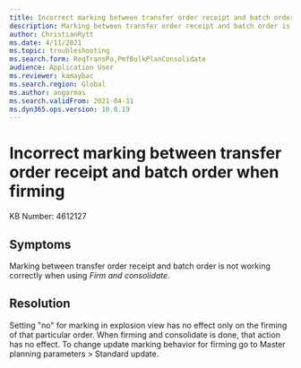 ```yaml
---
title: Incorrect marking between transfer order receipt and batch order when firming
description: Marking between transfer order receipt and batch order is not working correctly when using "Firm and consolidate"
author: ChristianRytt
ms.date: 4/11/2021
ms.topic: troubleshooting
ms.search.form: ReqTransPo,PmfBulkPlanConsolidate
audience: Application User
ms.reviewer: kamaybac
ms.search.region: Global
ms.author: angarmas
ms.search.validFrom: 2021-04-11
ms.dyn365.ops.version: 10.0.19
---
```

<!-- KFM: This topic is not clear. Please clarify or remove. -->
# Incorrect marking between transfer order receipt and batch order when firming

KB Number: 4612127

## Symptoms
<!-- KFM: In what way does it work incorrectly? -->
Marking between transfer order receipt and batch order is not working correctly when using *Firm and consolidate*.

## Resolution
<!-- KFM: More detail is needed. Where are these settings? Which setting needs to be changed on Master planning parameters? -->

Setting "no" for marking in explosion view has no effect only on the firming of that particular order. When firming and consolidate is done, that action has no effect. To change update marking behavior for firming go to Master planning parameters > Standard update.
